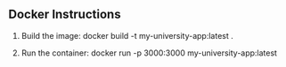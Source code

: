 ## Docker Instructions

1. Build the image:
   docker build -t my-university-app:latest .

2. Run the container:
   docker run -p 3000:3000 my-university-app:latest
